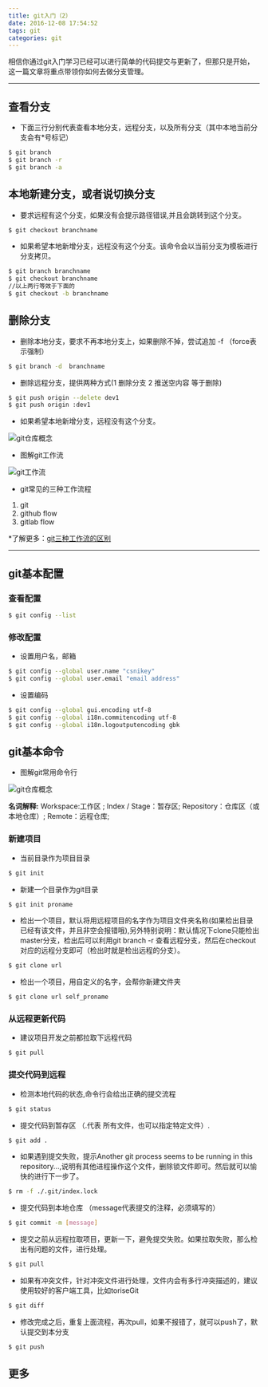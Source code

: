 ```yaml
---
title: git入门（2）
date: 2016-12-08 17:54:52
tags: git
categories: git
---
```


相信你通过git入门学习已经可以进行简单的代码提交与更新了，但那只是开始，这一篇文章将重点带领你如何去做分支管理。

<!--more-->

---


## 查看分支

* 下面三行分别代表查看本地分支，远程分支，以及所有分支（其中本地当前分支会有*号标记）

``` bash
$ git branch
$ git branch -r
$ git branch -a
```

## 本地新建分支，或者说切换分支

* 要求远程有这个分支，如果没有会提示路径错误,并且会跳转到这个分支。

``` bash
$ git checkout branchname
```

* 如果希望本地新增分支，远程没有这个分支。该命令会以当前分支为模板进行分支拷贝。
 
 ``` bash
$ git branch branchname
$ git checkout branchname
//以上两行等效于下面的
$ git checkout -b branchname
```

## 删除分支

* 删除本地分支，要求不再本地分支上，如果删除不掉，尝试追加 -f （force表示强制）

``` bash
$ git branch -d  branchname
```

* 删除远程分支，提供两种方式(1 删除分支  2 推送空内容 等于删除)

``` bash
$ git push origin --delete dev1
$ git push origin :dev1
```




* 如果希望本地新增分支，远程没有这个分支。

![git仓库概念](/blog/img/git-desc.png)

* 图解git工作流

![git工作流](git-flow.png)

* git常见的三种工作流程

1. git 
2. github flow 
3. gitlab flow

*了解更多：[git三种工作流的区别](http://www.ruanyifeng.com/blog/2015/12/git-workflow.html)

---

## git基本配置

### 查看配置

``` bash
$ git config --list 
```
### 修改配置

* 设置用户名，邮箱

``` bash
$ git config --global user.name "csnikey"
$ git config --global user.email "email address"
```

* 设置编码

``` bash
$ git config --global gui.encoding utf-8
$ git config --global i18n.commitencoding utf-8
$ git config --global i18n.logoutputencoding gbk

```

## git基本命令

* 图解git常用命令行

![git仓库概念](/blog/img/git-desc2.png)

 **名词解释:** Workspace:工作区  ; Index / Stage：暂存区; Repository：仓库区（或本地仓库）; Remote：远程仓库;
 
### 新建项目

* 当前目录作为项目目录
``` bash
$ git init 
```
* 新建一个目录作为git目录
``` bash
$ git init proname
```
* 检出一个项目，默认将用远程项目的名字作为项目文件夹名称(如果检出目录已经有该文件，并且非空会报错哦),另外特别说明：默认情况下clone只能检出master分支，检出后可以利用git branch -r 查看远程分支，然后在checkout 对应的远程分支即可（检出时就是检出远程的分支）。
``` bash
$ git clone url
```
* 检出一个项目，用自定义的名字，会帮你新建文件夹
``` bash
$ git clone url self_proname
```
### 从远程更新代码

* 建议项目开发之前都拉取下远程代码

``` bash
$ git pull
```

### 提交代码到远程

* 检测本地代码的状态,命令行会给出正确的提交流程

``` bash
$ git status
```

* 提交代码到暂存区 （.代表 所有文件，也可以指定特定文件）.

``` bash
$ git add .   
```
* 如果遇到提交失败，提示Another git process seems to be running in this repository...,说明有其他进程操作这个文件，删除锁文件即可。然后就可以愉快的进行下一步了。

``` bash
$ rm -f ./.git/index.lock    
```

* 提交代码到本地仓库 （message代表提交的注释，必须填写的）

``` bash
$ git commit -m [message]
```
* 提交之前从远程拉取项目，更新一下，避免提交失败。如果拉取失败，那么检出有问题的文件，进行处理。

``` bash
$ git pull
```
* 如果有冲突文件，针对冲突文件进行处理，文件内会有多行冲突描述的，建议使用较好的客户端工具，比如toriseGit

``` bash
$ git diff
```
* 修改完成之后，重复上面流程，再次pull，如果不报错了，就可以push了，默认提交到本分支

``` bash
$ git push
```

## 更多
